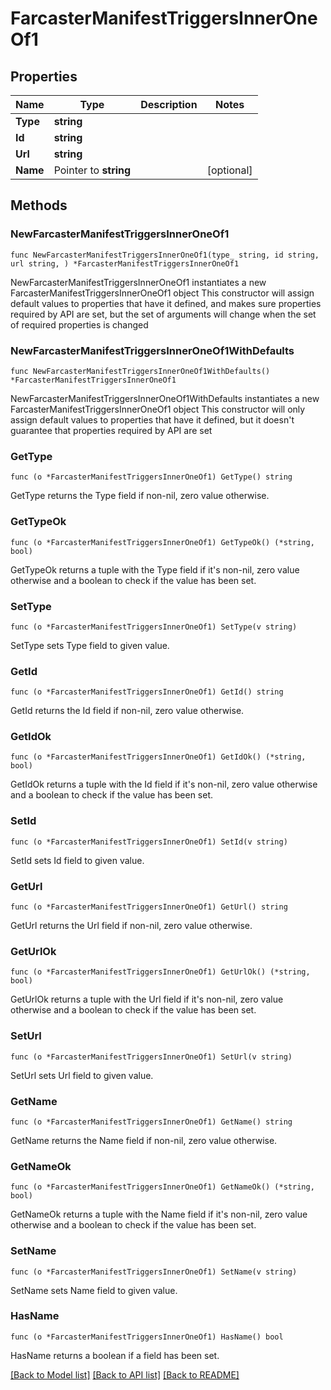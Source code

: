 # FarcasterManifestTriggersInnerOneOf1

## Properties

Name | Type | Description | Notes
------------ | ------------- | ------------- | -------------
**Type** | **string** |  | 
**Id** | **string** |  | 
**Url** | **string** |  | 
**Name** | Pointer to **string** |  | [optional] 

## Methods

### NewFarcasterManifestTriggersInnerOneOf1

`func NewFarcasterManifestTriggersInnerOneOf1(type_ string, id string, url string, ) *FarcasterManifestTriggersInnerOneOf1`

NewFarcasterManifestTriggersInnerOneOf1 instantiates a new FarcasterManifestTriggersInnerOneOf1 object
This constructor will assign default values to properties that have it defined,
and makes sure properties required by API are set, but the set of arguments
will change when the set of required properties is changed

### NewFarcasterManifestTriggersInnerOneOf1WithDefaults

`func NewFarcasterManifestTriggersInnerOneOf1WithDefaults() *FarcasterManifestTriggersInnerOneOf1`

NewFarcasterManifestTriggersInnerOneOf1WithDefaults instantiates a new FarcasterManifestTriggersInnerOneOf1 object
This constructor will only assign default values to properties that have it defined,
but it doesn't guarantee that properties required by API are set

### GetType

`func (o *FarcasterManifestTriggersInnerOneOf1) GetType() string`

GetType returns the Type field if non-nil, zero value otherwise.

### GetTypeOk

`func (o *FarcasterManifestTriggersInnerOneOf1) GetTypeOk() (*string, bool)`

GetTypeOk returns a tuple with the Type field if it's non-nil, zero value otherwise
and a boolean to check if the value has been set.

### SetType

`func (o *FarcasterManifestTriggersInnerOneOf1) SetType(v string)`

SetType sets Type field to given value.


### GetId

`func (o *FarcasterManifestTriggersInnerOneOf1) GetId() string`

GetId returns the Id field if non-nil, zero value otherwise.

### GetIdOk

`func (o *FarcasterManifestTriggersInnerOneOf1) GetIdOk() (*string, bool)`

GetIdOk returns a tuple with the Id field if it's non-nil, zero value otherwise
and a boolean to check if the value has been set.

### SetId

`func (o *FarcasterManifestTriggersInnerOneOf1) SetId(v string)`

SetId sets Id field to given value.


### GetUrl

`func (o *FarcasterManifestTriggersInnerOneOf1) GetUrl() string`

GetUrl returns the Url field if non-nil, zero value otherwise.

### GetUrlOk

`func (o *FarcasterManifestTriggersInnerOneOf1) GetUrlOk() (*string, bool)`

GetUrlOk returns a tuple with the Url field if it's non-nil, zero value otherwise
and a boolean to check if the value has been set.

### SetUrl

`func (o *FarcasterManifestTriggersInnerOneOf1) SetUrl(v string)`

SetUrl sets Url field to given value.


### GetName

`func (o *FarcasterManifestTriggersInnerOneOf1) GetName() string`

GetName returns the Name field if non-nil, zero value otherwise.

### GetNameOk

`func (o *FarcasterManifestTriggersInnerOneOf1) GetNameOk() (*string, bool)`

GetNameOk returns a tuple with the Name field if it's non-nil, zero value otherwise
and a boolean to check if the value has been set.

### SetName

`func (o *FarcasterManifestTriggersInnerOneOf1) SetName(v string)`

SetName sets Name field to given value.

### HasName

`func (o *FarcasterManifestTriggersInnerOneOf1) HasName() bool`

HasName returns a boolean if a field has been set.


[[Back to Model list]](../README.md#documentation-for-models) [[Back to API list]](../README.md#documentation-for-api-endpoints) [[Back to README]](../README.md)


